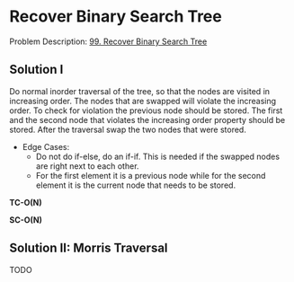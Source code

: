 # Recover Binary Search Tree

Problem Description: [99. Recover Binary Search Tree](https://leetcode.com/problems/recover-binary-search-tree/)

## Solution I

Do normal inorder traversal of the tree, so that the nodes are visited in increasing order. The
nodes that are swapped will violate the increasing order. To check for violation the previous node
should be stored. The first and the second node that violates the increasing order property should
be stored. After the traversal swap the two nodes that were stored.

* Edge Cases:
    * Do not do if-else, do an if-if. This is needed if the swapped nodes are right next to each
      other.
    * For the first element it is a previous node while for the second element it is the current
      node that needs to be stored.

**TC-O(N)**

**SC-O(N)**

## Solution II: Morris Traversal

TODO
